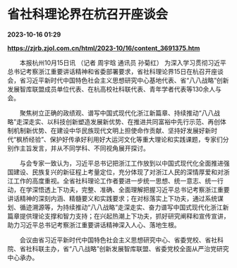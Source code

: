 # 省社科理论界在杭召开座谈会

**2023-10-16 01:29**

**https://zjrb.zjol.com.cn/html/2023-10/16/content_3691375.htm**

　　本报杭州10月15日讯 （记者 周宇晗 通讯员 孙菊红） 为深入学习贯彻习近平总书记考察浙江重要讲话精神和省委部署要求，省社科理论界15日在杭召开座谈会，省习近平新时代中国特色社会主义思想研究中心基地代表、省“八八战略”创新发展智库联盟成员单位代表、在杭高校社科联代表、青年学者代表等130余人与会。

　　聚焦树立正确的政绩观、谱写中国式现代化浙江新篇章、持续推动“八八战略”走深走实、以科技创新塑造发展新优势、在推进共同富裕中先行示范、再创体制机制新优势、在建设中华民族现代文明上担使命作贡献、坚持好发展好新时代“枫桥经验”、保护好传承好利用好大运河文化等重大理论和实践课题，专家们分别作主旨发言，并从不同学科、不同视角展开探讨。

　　与会专家一致认为，习近平总书记把浙江工作放到以中国式现代化全面推进强国建设、民族复兴的新征程上考量定位，充分体现了对浙江人民的深情厚爱和对浙江工作的高度重视。全省社科理论工作者要进一步统一思想、统一意志、统一行动，在学深悟透上下功夫，完整、准确、全面理解把握习近平总书记考察浙江重要讲话精神的深刻内涵、精髓要义和实践要求；在对标落实上下功夫，通过系统谋划、循迹溯源等，为持续推动“八八战略”走深走实、奋力谱写中国式现代化浙江新篇章提供理论支撑和智力支持；在兴起热潮上下功夫，抓好研究阐释和宣传宣讲，助力习近平总书记考察浙江重要讲话精神深入人心、落地生根。

　　会议由省习近平新时代中国特色社会主义思想研究中心、省委党校、省社科院、省社科联主办，省“八八战略”创新发展智库联盟、省委党校全面从严治党研究中心承办。